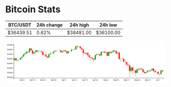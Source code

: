 # Bitcoin Stats

BTC/USDT|24h change|24h high|24h low|
|---|---|---|---|
|$36439.51|0.62%|$38491.00|$36100.00|

<img src="./chart.svg">
